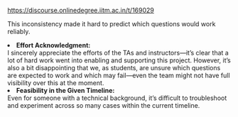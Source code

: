 https://discourse.onlinedegree.iitm.ac.in/t/169029

This inconsistency made it hard to predict which questions would work reliably.</li>
<li><strong>Effort Acknowledgment:</strong><br/>
I sincerely appreciate the efforts of the TAs and instructors—it’s clear that a lot of hard work went into enabling and supporting this project. However, it’s also a bit disappointing that we, as students, are unsure which questions are expected to work and which may fail—even the team might not have full visibility over this at the moment.</li>
<li><strong>Feasibility in the Given Timeline:</strong><br/>
Even for someone with a technical background, it’s difficult to troubleshoot and experiment across so many cases within the current timeline.